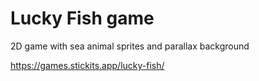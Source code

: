 # Lucky Fish game

2D game with sea animal sprites and parallax background

https://games.stickits.app/lucky-fish/
